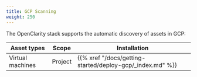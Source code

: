 ```yaml
---
title: GCP Scanning
weight: 250
---
```


The OpenClarity stack supports the automatic discovery of assets in GCP:

| Asset types                      | Scope                 | Installation                                                     |
|----------------------------------|-----------------------|------------------------------------------------------------------|
| Virtual machines                 | Project               | {{% xref "/docs/getting-started/deploy-gcp/_index.md" %}}        |
